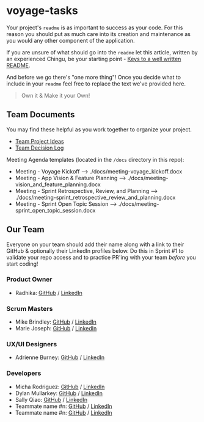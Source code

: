 # voyage-tasks

Your project's `readme` is as important to success as your code. For 
this reason you should put as much care into its creation and maintenance
as you would any other component of the application.

If you are unsure of what should go into the `readme` let this article,
written by an experienced Chingu, be your starting point - 
[Keys to a well written README](https://tinyurl.com/yk3wubft).

And before we go there's "one more thing"! Once you decide what to include
in your `readme` feel free to replace the text we've provided here.

> Own it & Make it your Own!

## Team Documents

You may find these helpful as you work together to organize your project.

- [Team Project Ideas](./docs/team_project_ideas.md)
- [Team Decision Log](./docs/team_decision_log.md)

Meeting Agenda templates (located in the `/docs` directory in this repo):

- Meeting - Voyage Kickoff --> ./docs/meeting-voyage_kickoff.docx
- Meeting - App Vision & Feature Planning --> ./docs/meeting-vision_and_feature_planning.docx
- Meeting - Sprint Retrospective, Review, and Planning --> ./docs/meeting-sprint_retrospective_review_and_planning.docx
- Meeting - Sprint Open Topic Session --> ./docs/meeting-sprint_open_topic_session.docx

## Our Team

Everyone on your team should add their name along with a link to their GitHub
& optionally their LinkedIn profiles below. Do this in Sprint #1 to validate
your repo access and to practice PR'ing with your team *before* you start
coding!

### Product Owner
- Radhika: [GitHub](https://github.com/goldilocks0164) / [LinkedIn](https://www.linkedin.com/in/radhika-godla-81335166)
  
### Scrum Masters
- Mike Brindley: [GitHub](https://github.com/mikebrindley) / [LinkedIn](https://www.linkedin.com/in/brindley/)
- Marie Joseph: [GitHub](https://github.com/mari618) / [LinkedIn](https://www.linkedin.com/in/m-joseph-/)
    
### UX/UI Designers
- Adrienne Burney: [GitHub](https://github.com/Adrienne-B) / [LinkedIn](https://www.linkedin.com/in/adrienne-burney-ux-ui-designer/)

 ### Developers
- Micha Rodriguez: [GitHub](https://github.com/michaella23) / [LinkedIn](https://linkedin.com/in/michaella-rodriguez)
- Dylan Mullarkey: [GitHub](https://github.com/dylanmullarkey) / [LinkedIn](https://www.linkedin.com/in/dylanmullarkey/)
- Sally Qiao: [GitHub](https://github.com/QH89) / [LinkedIn](https://www.linkedin.com/in/hui-qiao-17a8a7298/)
- Teammate name #n: [GitHub](https://github.com/ghaccountname) / [LinkedIn](https://linkedin.com/in/liaccountname)
- Teammate name #n: [GitHub](https://github.com/ghaccountname) / [LinkedIn](https://linkedin.com/in/liaccountname)

